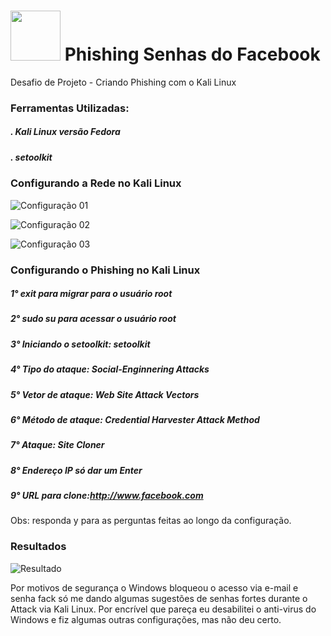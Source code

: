 # <img src="https://avatars1.githubusercontent.com/u/26231823?s=280&v=4" width="80" height="80"> Phishing Senhas do Facebook
Desafio de Projeto - Criando Phishing com o Kali Linux

###  Ferramentas Utilizadas:
##### . Kali Linux versão Fedora
##### . setoolkit

### Configurando a Rede no Kali Linux

![Configuração 01](https://github.com/data1991/dio-cibersecurity-phishing/assets/144493849/ce982902-1459-4b55-9aac-e9668eea77f6)

![Configuração 02](https://github.com/data1991/dio-cibersecurity-phishing/assets/144493849/e18e4fd8-eecd-4ff2-8203-80be3fea33a0)

![Configuração 03](https://github.com/data1991/dio-cibersecurity-phishing/assets/144493849/94043af1-213a-4361-a899-b7f0f746ecfe)

### Configurando o Phishing no Kali Linux

##### 1° exit para migrar para o usuário root
##### 2° sudo su para acessar o usuário root
##### 3° Iniciando o setoolkit: setoolkit
##### 4° Tipo do ataque: Social-Enginnering Attacks
##### 5° Vetor de ataque: Web Site Attack Vectors
##### 6° Método de ataque: Credential Harvester Attack Method
##### 7° Ataque: Site Cloner
##### 8° Endereço IP só dar um Enter
##### 9° URL para clone:http://www.facebook.com

Obs: responda y para as perguntas feitas ao longo da configuração.

### Resultados

![Resultado](https://github.com/data1991/dio-cibersecurity-phishing/assets/144493849/9e33e498-590a-4fc1-b2ba-5cc6c8748f1e)

Por motivos de segurança o Windows bloqueou o acesso via e-mail e senha fack só me dando algumas sugestões de senhas fortes durante o Attack via Kali Linux. Por encrível que pareça eu desabilitei o anti-virus do Windows e fiz algumas outras configurações, mas não deu certo.


